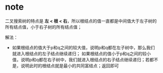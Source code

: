# note

二叉搜索树的特点是 **左 < 根 < 右**，所以根结点的值一直都是中间值大于左子树的所有结点值，小于右子树的所有结点值；

解法：
- 如果根结点的值大于p和q之间的较大值，说明p和q都在左子树中，那么我们就进入根结点的左子结点继续递归； 如果根结点的值小于p和q之间的较小值，说明p和q都在右子树中，我们就进入根结点的右子结点继续递归；若都不是，说明此时的根结点就是最小的共同富结点；返回即可